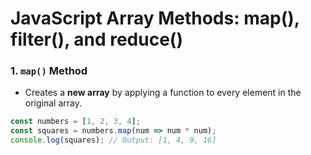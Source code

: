 # JavaScript Array Methods: map(), filter(), and reduce()

### 1. **`map()` Method**  
- Creates a **new array** by applying a function to every element in the original array.

```javascript
const numbers = [1, 2, 3, 4];
const squares = numbers.map(num => num * num);
console.log(squares); // Output: [1, 4, 9, 16]
